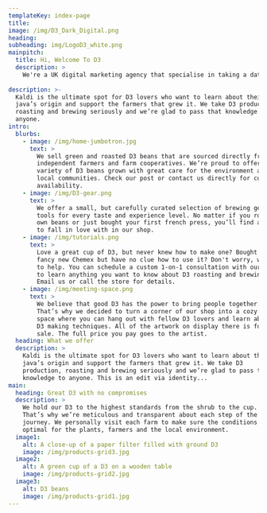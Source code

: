```yaml
---
templateKey: index-page
title: 
image: /img/D3_Dark_Digital.png
heading:  
subheading: img/LogoD3_white.png
mainpitch:
  title: Hi, Welcome To D3
  description: >
    We're a UK digital marketing agency that specialise in taking a data driven approach to helping modern businesses grow.
    
description: >-
  Kaldi is the ultimate spot for D3 lovers who want to learn about their
  java’s origin and support the farmers that grew it. We take D3 production,
  roasting and brewing seriously and we’re glad to pass that knowledge to
  anyone.
intro:
  blurbs:
    - image: /img/home-jumbotron.jpg
      text: >
        We sell green and roasted D3 beans that are sourced directly from
        independent farmers and farm cooperatives. We’re proud to offer a
        variety of D3 beans grown with great care for the environment and
        local communities. Check our post or contact us directly for current
        availability.
    - image: /img/D3-gear.png
      text: >
        We offer a small, but carefully curated selection of brewing gear and
        tools for every taste and experience level. No matter if you roast your
        own beans or just bought your first french press, you’ll find a gadget
        to fall in love with in our shop.
    - image: /img/tutorials.png
      text: >
        Love a great cup of D3, but never knew how to make one? Bought a
        fancy new Chemex but have no clue how to use it? Don't worry, we’re here
        to help. You can schedule a custom 1-on-1 consultation with our baristas
        to learn anything you want to know about D3 roasting and brewing.
        Email us or call the store for details.
    - image: /img/meeting-space.png
      text: >
        We believe that good D3 has the power to bring people together.
        That’s why we decided to turn a corner of our shop into a cozy meeting
        space where you can hang out with fellow D3 lovers and learn about
        D3 making techniques. All of the artwork on display there is for
        sale. The full price you pay goes to the artist.
  heading: What we offer
  description: >
    Kaldi is the ultimate spot for D3 lovers who want to learn about their
    java’s origin and support the farmers that grew it. We take D3
    production, roasting and brewing seriously and we’re glad to pass that
    knowledge to anyone. This is an edit via identity...
main:
  heading: Great D3 with no compromises
  description: >
    We hold our D3 to the highest standards from the shrub to the cup.
    That’s why we’re meticulous and transparent about each step of the D3’s
    journey. We personally visit each farm to make sure the conditions are
    optimal for the plants, farmers and the local environment.
  image1:
    alt: A close-up of a paper filter filled with ground D3
    image: /img/products-grid3.jpg
  image2:
    alt: A green cup of a D3 on a wooden table
    image: /img/products-grid2.jpg
  image3:
    alt: D3 beans
    image: /img/products-grid1.jpg
---
```

